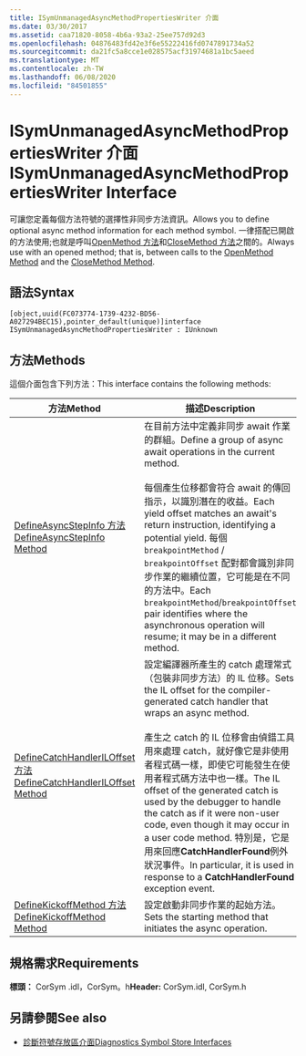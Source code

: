 ```yaml
---
title: ISymUnmanagedAsyncMethodPropertiesWriter 介面
ms.date: 03/30/2017
ms.assetid: caa71820-8058-4b6a-93a2-25ee757d92d3
ms.openlocfilehash: 04876483fd42e3f6e55222416fd0747891734a52
ms.sourcegitcommit: da21fc5a8cce1e028575acf31974681a1bc5aeed
ms.translationtype: MT
ms.contentlocale: zh-TW
ms.lasthandoff: 06/08/2020
ms.locfileid: "84501855"
---
```

# <a name="isymunmanagedasyncmethodpropertieswriter-interface"></a><span data-ttu-id="06180-102">ISymUnmanagedAsyncMethodPropertiesWriter 介面</span><span class="sxs-lookup"><span data-stu-id="06180-102">ISymUnmanagedAsyncMethodPropertiesWriter Interface</span></span>
<span data-ttu-id="06180-103">可讓您定義每個方法符號的選擇性非同步方法資訊。</span><span class="sxs-lookup"><span data-stu-id="06180-103">Allows you to define optional async method information for each method symbol.</span></span> <span data-ttu-id="06180-104">一律搭配已開啟的方法使用;也就是呼叫[OpenMethod 方法](isymunmanagedwriter-openmethod-method.md)和[CloseMethod 方法](isymunmanagedwriter-closemethod-method.md)之間的。</span><span class="sxs-lookup"><span data-stu-id="06180-104">Always use with an opened method; that is, between calls to the [OpenMethod Method](isymunmanagedwriter-openmethod-method.md) and the [CloseMethod Method](isymunmanagedwriter-closemethod-method.md).</span></span>  
  
## <a name="syntax"></a><span data-ttu-id="06180-105">語法</span><span class="sxs-lookup"><span data-stu-id="06180-105">Syntax</span></span>  
  
```idl  
[object,uuid(FC073774-1739-4232-BD56-A027294BEC15),pointer_default(unique)]interface ISymUnmanagedAsyncMethodPropertiesWriter : IUnknown  
```  
  
## <a name="methods"></a><span data-ttu-id="06180-106">方法</span><span class="sxs-lookup"><span data-stu-id="06180-106">Methods</span></span>  
 <span data-ttu-id="06180-107">這個介面包含下列方法：</span><span class="sxs-lookup"><span data-stu-id="06180-107">This interface contains the following methods:</span></span>  
  
|<span data-ttu-id="06180-108">方法</span><span class="sxs-lookup"><span data-stu-id="06180-108">Method</span></span>|<span data-ttu-id="06180-109">描述</span><span class="sxs-lookup"><span data-stu-id="06180-109">Description</span></span>|  
|------------|-----------------|  
|[<span data-ttu-id="06180-110">DefineAsyncStepInfo 方法</span><span class="sxs-lookup"><span data-stu-id="06180-110">DefineAsyncStepInfo Method</span></span>](isymunmanagedasyncmethodpropertieswriter-defineasyncstepinfo-method.md)|<span data-ttu-id="06180-111">在目前方法中定義非同步 await 作業的群組。</span><span class="sxs-lookup"><span data-stu-id="06180-111">Define a group of async await operations in the current method.</span></span><br /><br /> <span data-ttu-id="06180-112">每個產生位移都會符合 await 的傳回指示，以識別潛在的收益。</span><span class="sxs-lookup"><span data-stu-id="06180-112">Each yield offset matches an await's return instruction, identifying a potential yield.</span></span> <span data-ttu-id="06180-113">每個 `breakpointMethod` / `breakpointOffset` 配對都會識別非同步作業的繼續位置，它可能是在不同的方法中。</span><span class="sxs-lookup"><span data-stu-id="06180-113">Each `breakpointMethod`/`breakpointOffset` pair identifies where the asynchronous operation will resume; it may be in a different method.</span></span>|  
|[<span data-ttu-id="06180-114">DefineCatchHandlerILOffset 方法</span><span class="sxs-lookup"><span data-stu-id="06180-114">DefineCatchHandlerILOffset Method</span></span>](isymunmanagedasyncmethodpropertieswriter-definecatchhandleriloffset-method.md)|<span data-ttu-id="06180-115">設定編譯器所產生的 catch 處理常式（包裝非同步方法）的 IL 位移。</span><span class="sxs-lookup"><span data-stu-id="06180-115">Sets the IL offset for the compiler-generated catch handler that wraps an async method.</span></span><br /><br /> <span data-ttu-id="06180-116">產生之 catch 的 IL 位移會由偵錯工具用來處理 catch，就好像它是非使用者程式碼一樣，即使它可能發生在使用者程式碼方法中也一樣。</span><span class="sxs-lookup"><span data-stu-id="06180-116">The IL offset of the generated catch is used by the debugger to handle the catch as if it were non-user code, even though it may occur in a user code method.</span></span> <span data-ttu-id="06180-117">特別是，它是用來回應**CatchHandlerFound**例外狀況事件。</span><span class="sxs-lookup"><span data-stu-id="06180-117">In particular, it is used in response to a **CatchHandlerFound** exception event.</span></span>|  
|[<span data-ttu-id="06180-118">DefineKickoffMethod 方法</span><span class="sxs-lookup"><span data-stu-id="06180-118">DefineKickoffMethod Method</span></span>](isymunmanagedasyncmethodpropertieswriter-definekickoffmethod-method.md)|<span data-ttu-id="06180-119">設定啟動非同步作業的起始方法。</span><span class="sxs-lookup"><span data-stu-id="06180-119">Sets the starting method that initiates the async operation.</span></span>|  
  
## <a name="requirements"></a><span data-ttu-id="06180-120">規格需求</span><span class="sxs-lookup"><span data-stu-id="06180-120">Requirements</span></span>  
 <span data-ttu-id="06180-121">**標頭：** CorSym .idl，CorSym。h</span><span class="sxs-lookup"><span data-stu-id="06180-121">**Header:** CorSym.idl, CorSym.h</span></span>  
  
## <a name="see-also"></a><span data-ttu-id="06180-122">另請參閱</span><span class="sxs-lookup"><span data-stu-id="06180-122">See also</span></span>

- [<span data-ttu-id="06180-123">診斷符號存放區介面</span><span class="sxs-lookup"><span data-stu-id="06180-123">Diagnostics Symbol Store Interfaces</span></span>](diagnostics-symbol-store-interfaces.md)
